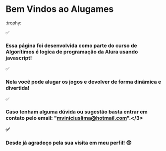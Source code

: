 <h1>Bem Vindos ao Alugames</h1> :trophy:

:white_check_mark: <h3>Essa página foi desenvolvida como parte do curso de Algorítimos é logica de programação da Alura usando javascript!</h3>

:white_check_mark: <h3>Nela você pode alugar os jogos e devolver de forma dinâmica e divertida!</h3>

:white_check_mark: <h3>Caso tenham alguma dúvida ou sugestão basta entrar em contato pelo email: "mviniciuslima@hotmail.com".</3>

:white_check_mark: <h3>Desde já agradeço pela sua visita em meu perfil! :sunglasses:</h3>
